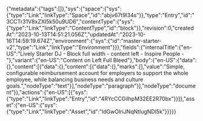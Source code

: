 {"metadata":{"tags":[]},"sys":{"space":{"sys":{"type":"Link","linkType":"Space","id":"abjv67t9l34s"}},"type":"Entry","id":"3CCTr31V8xZXI5k50u9UD6","contentType":{"sys":{"type":"Link","linkType":"ContentType","id":"block"}},"revision":0,"createdAt":"2023-10-13T14:51:21.056Z","updatedAt":"2023-10-16T14:59:19.674Z","environment":{"sys":{"id":"master-starter-v2","type":"Link","linkType":"Environment"}}},"fields":{"internalTitle":{"en-US":"Lively Starter DJ - Block full width - content left - Inspire People -"},"variant":{"en-US":"Content on Left Full Bleed"},"body":{"en-US":{"data":{},"content":[{"data":{},"content":[{"data":{},"marks":[],"value":"Simple, configurable reimbursement account for employers to support the whole employee, while balancing business needs and culture goals.","nodeType":"text"}],"nodeType":"paragraph"}],"nodeType":"document"}},"actions":{"en-US":[{"sys":{"type":"Link","linkType":"Entry","id":"4RYcCCGilhpM32EE2R70bx"}}]},"asset":{"en-US":{"sys":{"type":"Link","linkType":"Asset","id":"ldGwOlriJNqNtlugNDl5k"}}}}}